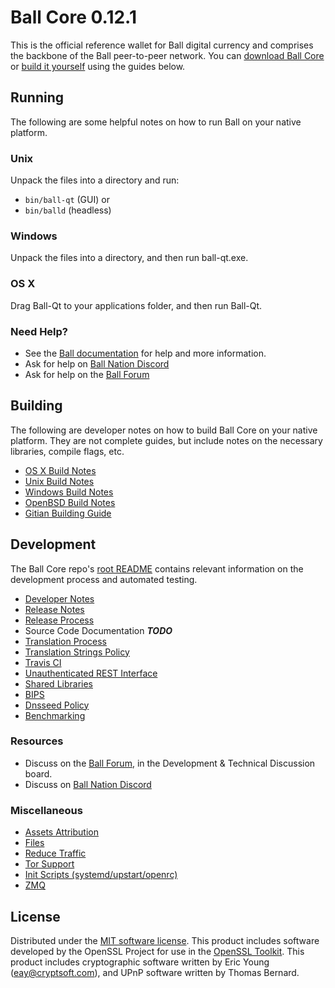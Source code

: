 Ball Core 0.12.1
=====================

This is the official reference wallet for Ball digital currency and comprises the backbone of the Ball peer-to-peer network. You can [download Ball Core](https://www.ball.org/downloads/) or [build it yourself](#building) using the guides below.

Running
---------------------
The following are some helpful notes on how to run Ball on your native platform.

### Unix

Unpack the files into a directory and run:

- `bin/ball-qt` (GUI) or
- `bin/balld` (headless)

### Windows

Unpack the files into a directory, and then run ball-qt.exe.

### OS X

Drag Ball-Qt to your applications folder, and then run Ball-Qt.

### Need Help?

* See the [Ball documentation](https://ballpay.atlassian.net/wiki/display/DOC)
for help and more information.
* Ask for help on [Ball Nation Discord](http://ballchat.org)
* Ask for help on the [Ball Forum](https://ball.org/forum)

Building
---------------------
The following are developer notes on how to build Ball Core on your native platform. They are not complete guides, but include notes on the necessary libraries, compile flags, etc.

- [OS X Build Notes](build-osx.md)
- [Unix Build Notes](build-unix.md)
- [Windows Build Notes](build-windows.md)
- [OpenBSD Build Notes](build-openbsd.md)
- [Gitian Building Guide](gitian-building.md)

Development
---------------------
The Ball Core repo's [root README](/README.md) contains relevant information on the development process and automated testing.

- [Developer Notes](developer-notes.md)
- [Release Notes](release-notes.md)
- [Release Process](release-process.md)
- Source Code Documentation ***TODO***
- [Translation Process](translation_process.md)
- [Translation Strings Policy](translation_strings_policy.md)
- [Travis CI](travis-ci.md)
- [Unauthenticated REST Interface](REST-interface.md)
- [Shared Libraries](shared-libraries.md)
- [BIPS](bips.md)
- [Dnsseed Policy](dnsseed-policy.md)
- [Benchmarking](benchmarking.md)

### Resources
* Discuss on the [Ball Forum](https://ball.org/forum), in the Development & Technical Discussion board.
* Discuss on [Ball Nation Discord](http://ballchat.org)

### Miscellaneous
- [Assets Attribution](assets-attribution.md)
- [Files](files.md)
- [Reduce Traffic](reduce-traffic.md)
- [Tor Support](tor.md)
- [Init Scripts (systemd/upstart/openrc)](init.md)
- [ZMQ](zmq.md)

License
---------------------
Distributed under the [MIT software license](/COPYING).
This product includes software developed by the OpenSSL Project for use in the [OpenSSL Toolkit](https://www.openssl.org/). This product includes
cryptographic software written by Eric Young ([eay@cryptsoft.com](mailto:eay@cryptsoft.com)), and UPnP software written by Thomas Bernard.
